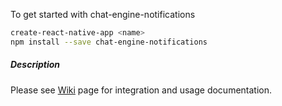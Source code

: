 To get started with chat-engine-notifications
```bash
create-react-native-app <name>
npm install --save chat-engine-notifications
```
##### Description
Please see [Wiki](https://github.com/pubnub/chat-engine-push-notifications/wiki) page for integration and usage documentation.